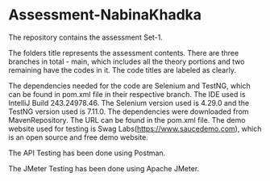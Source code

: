 # Assessment-NabinaKhadka
The repository contains the assessment Set-1.

The folders title represents the assessment contents. There are three branches in total - main, which includes all the theory portions and two remaining have the codes in it. The code titles are labeled as clearly. 

The dependencies needed for the code are Selenium and TestNG, which can be found in pom.xml file in their respective branch. The IDE used is IntelliJ Build 243.24978.46. The Selenium version used is 4.29.0 and the TestNG version used is 7.11.0. The dependencies were downloaded from MavenRepository. The URL can be found in the pom.xml file. The demo website used for testing is Swag Labs(https://www.saucedemo.com), which is an open source and free demo website.

The API Testing has been done using Postman.

The JMeter Testing has been done using Apache JMeter.

